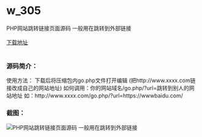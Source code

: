 # w_305
PHP网站跳转链接页面源码 一般用在跳转到外部链接
<br/></br>
[下载地址](https://www.uuid2.com/305.html "下载地址")
<br/></br>
<h3>源码简介：</h3>
<p>使用方法：
下载后将压缩包内go.php文件打开编辑
(把http://www.xxxx.com链接改成自己的网站地址)
如何调用：你的网站域名/go.php/?url=跳转到别人的网站地址
如：http://www.xxxx.com/go.php/?url=https://wwwbaidu.com/<p>
<h3>截图：</h3>
<img src="https://www.uuid2.com/wp-content/uploads/img/202105/2824a0f670.jpg" alt="PHP网站跳转链接页面源码 一般用在跳转到外部链接">
